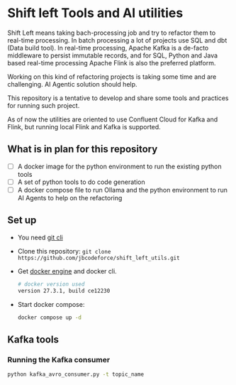 # Shift left Tools and AI utilities

Shift Left means taking bach-processing job and try to refactor them to real-time processing. In batch processing a lot of projects use SQL and dbt (Data build tool). In real-time processing, Apache Kafka is a de-facto middleware to persist immutable records, and for SQL, Python and Java based real-time processing Apache Flink is also the preferred platform.

Working on this kind of refactoring projects is taking some time and are challenging. AI Agentic solution should help.

This repository is a tentative to develop and share some tools and practices for running such project.

As of now the utilities are oriented to use Confluent Cloud for Kafka and Flink, but running local Flink and Kafka is supported.

## What is in plan for this repository

* [ ] A docker image for the python environment to run the existing python tools
* [ ] A set of python tools to do code generation
* [ ] A docker compose file to run Ollama and the python environment to run AI Agents to help on the refactoring

## Set up

* You need [git cli](https://git-scm.com/book/en/v2/Getting-Started-Installing-Git)
* Clone this repository: `git clone  https://github.com/jbcodeforce/shift_left_utils.git`
* Get [docker engine]( https://github.com/jbcodeforce/shift_left_utils.git) and docker cli.

    ```sh
    # docker version used
    version 27.3.1, build ce12230
    ```

* Start docker compose:

    ```sh
    docker compose up -d
    ```


## Kafka tools

### Running the Kafka consumer

```sh
python kafka_avro_consumer.py -t topic_name
```